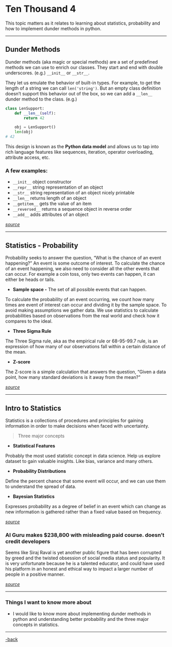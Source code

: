 # Ten Thousand 4

This topic matters as it relates to learning about statistics, probability and how to implement dunder methods in python.

---

## Dunder Methods

Dunder methods (aka magic or special methods) are a set of predefined methods we can use to enrich our classes. They start and end with double underscores. (e.g.) `__init__` or `__str__`.

They let us emulate the behavior of built-in types. For example, to get the length of a string we can call `len('string')`. But an empty class definition doesn’t support this behavior out of the box, so we can add a `__len__` dunder method to the class. (e.g.)

```python
class LenSupport:
    def __len__(self):
        return 42

    obj = LenSupport()
    len(obj)
# 42
```
This design is known as the **Python data model** and allows us to tap into rich language features like sequences, iteration, operator overloading, attribute access, etc.

### A few examples:

* `__init__` object constructor
* `__repr__` string representation of an object
* `__str__` string representation of an object nicely printable
* `__len__` returns length of an object
* `__getitem__` gets the value of an item
* `__reversed__` returns a sequence object in reverse order
* `__add__` adds attributes of an object

[*source*](https://dbader.org/blog/python-dunder-methods)

---

## Statistics - Probability

Probability seeks to answer the question, “What is the chance of an event happening?” An event is some outcome of interest. To calculate the chance of an event happening, we also need to consider all the other events that can occur. For example a coin toss, only two events can happen, it can either be heads or tails.

* **Sample space -** The set of all possible events that can happen.

To calculate the probability of an event occurring, we count how many times are event of interest can occur and dividing it by the sample space. To avoid making assumptions we gather data. We use statistics to calculate probabilities based on observations from the real world and check how it compares to the ideal.

* **Three Sigma Rule** 

The Three Sigma rule, aka as the empirical rule or 68-95-99.7 rule, is an expression of how many of our observations fall within a certain distance of the mean.

* **Z-score**

The Z-score is a simple calculation that answers the question, “Given a data point, how many standard deviations is it away from the mean?”

[*source*](https://www.dataquest.io/blog/basic-statistics-in-python-probability/)

---

## Intro to Statistics

Statistics is a collections of procedures and principles for gaining information in order to make decisions when faced with uncertainty.

> Three major concepts

* **Statistical Features** 

Probably the most used statistic concept in data science. Help us explore dataset to gain valuable insights. Like bias, variance and many others. 

* **Probability Distributions**

Define the percent chance that some event will occur, and we can use them to understand the spread of data.

* **Bayesian Statistics**

Expresses probability as a degree of belief in an event which can change as new information is gathered rather than a fixed value based on frequency.


[*source*](https://www.youtube.com/watch?v=MdHtK7CWpCQ)

### AI Guru makes $238,800 with misleading paid course. doesn’t credit developers

Seems like Siraj Raval is yet another public figure that has been corrupted by greed and the twisted obsession of social media status and popularity. It is very unfortunate because he is a talented educator, and could have used his platform in an honest and ethical way to impact a larger number of people in a positive manner.  

[*source*](https://www.youtube.com/watch?v=7jmBE4yPrOs)

---

### Things I want to know more about

* I would like to know more about implementing dunder methods in python and understanding better probability and the three major concepts in statistics. 

---

[-back](https://alexriverau.github.io/reading-notes/code401)
